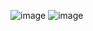 ![image](https://github.com/user-attachments/assets/c3650b05-3ea6-4b7f-a07c-e0cc2442ac8f)
![image](https://github.com/user-attachments/assets/72be89d9-a9eb-485e-8b44-48c0bcf47fb6)

